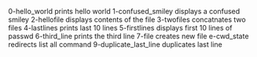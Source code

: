 0-hello_world prints hello world 
1-confused_smiley displays a confused smiley
2-hellofile displays contents of the file
3-twofiles concatnates two files
4-lastlines prints last 10 lines
5-firstlines displays first 10 lines of passwd
6-third_line prints the third line
7-file creates new file
e-cwd_state redirects list all command
9-duplicate_last_line duplicates last line
